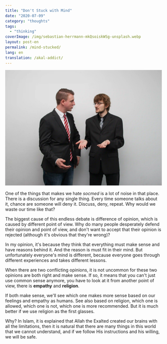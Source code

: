 ```yaml
---
title: "Don't Stuck with Mind"
date: "2020-07-09"
category: "thoughts"
tags:
  - "thinking"
coverImage: /img/sebastian-herrmann-mkQsoiskWSg-unsplash.webp
layout: post-en
permalink: /mind-stucked/
lang: en
translation: /akal-addict/
---
```


![debate](/img/sebastian-herrmann-mkQsoiskWSg-unsplash.webp)

One of the things that makes we hate _socmed_ is a lot of noise in that place. There is a discussion for any single thing. Every time someone talks about it, chance are someone will deny it. Discuss, deny, repeat. Why would we waste our time like that?

The biggest cause of this endless debate is difference of opinion, which is caused by different point of view. Why do many people desperately defend their opinion and point of view, and don't want to accept that their opinion is rejected (although it's obvious that they're wrong)?

In my opinion, it's because they think that everything must make sense and have reasons behind it. And the reason is must fit in their mind. But unfortunately everyone's mind is different, because everyone goes through different experiences and takes different lessons.

When there are two conflicting opinions, it is not uncommon for these two opinions are both right and make sense. If so, it means that you can't just use common sense anymore, you have to look at it from another point of view, there is **empathy** and **religion**.

If both make sense, we'll see which one makes more sense based on our feelings and empathy as humans. See also based on religion, which one is allowed, which one is not, which one is more recommended. But it is much better if we use religion as the first glasses.

Why? In Islam, it is explained that Allah the Exalted created our brains with all the limitations, then it is natural that there are many things in this world that we cannot understand, and if we follow His instructions and his willing, we will be safe.
